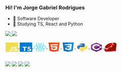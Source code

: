### Hi! I'm Jorge Gabriel Rodrigues
 
- 🔭 Software Developer
- 🌱 Studying TS, React and Python

<div>
  <a href="https://github.com/jorge-g99">
  <img height="160em" src="https://github-readme-stats.vercel.app/api?username=jorge-g99&show_icons=true&theme=tokyonight"/>
  <img height="160em" src="https://github-readme-stats.vercel.app/api/top-langs/?username=jorge-g99&layout=compact&langs_count=7&theme=tokyonight"/>
</div>
 
<div style="display: inline_block"><br>
  <img align="center" alt="jg-Js" height="30" width="40" src="https://raw.githubusercontent.com/devicons/devicon/master/icons/javascript/javascript-plain.svg">
  <img align="center" alt="jg-Ts" height="30" width="40" src="https://raw.githubusercontent.com/devicons/devicon/master/icons/typescript/typescript-plain.svg">
  <img align="center" alt="jg-React" height="30" width="40" src="https://raw.githubusercontent.com/devicons/devicon/master/icons/react/react-original.svg">
  <img align="center" alt="jg-HTML" height="30" width="40" src="https://raw.githubusercontent.com/devicons/devicon/master/icons/html5/html5-original.svg">
  <img align="center" alt="jg-CSS" height="30" width="40" src="https://raw.githubusercontent.com/devicons/devicon/master/icons/css3/css3-original.svg">
  <img align="center" alt="jg-Python" height="30" width="40" src="https://raw.githubusercontent.com/devicons/devicon/master/icons/python/python-original.svg">
  <img align="center" alt="jg-Csharp" height="30" width="40" src="https://raw.githubusercontent.com/devicons/devicon/master/icons/csharp/csharp-original.svg">
  <img align="center" alt="jg-ruby" height="30" width="40" src="https://raw.githubusercontent.com/devicons/devicon/master/icons/ruby/ruby-original.svg">
  
</div>
 
 ##
 
<div>
  
   <a href="https://instagram.com/_jrodrigues99" target="_blank"><img src="https://img.shields.io/badge/-Instagram-%23E4405F?style=for-the-badge&logo=instagram&logoColor=white" target="_blank"></a>
   <a href = "mailto:jorgegabriel99h@gmail.com"><img src="https://img.shields.io/badge/-Gmail-%23333?style=for-the-badge&logo=gmail&logoColor=white" target="_blank"></a>
   <a href="https://www.linkedin.com/in/jorgegabrielrodrigues" target="_blank"><img src="https://img.shields.io/badge/-LinkedIn-%230077B5?style=for-the-badge&logo=linkedin&logoColor=white" target="_blank"></a>
   <a href="https://twitter.com/Jorgehio" target="_blank"><img src="https://img.shields.io/badge/Twitter-1DA1F2?style=for-the-badge&logo=twitter&logoColor=white" target="_blank"></a>  
</div>

